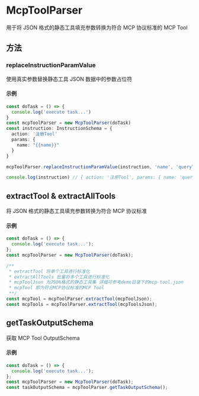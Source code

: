 # McpToolParser

用于将 JSON 格式的静态工具填充参数转换为符合 MCP 协议标准的 MCP Tool

## 方法

### replaceInstructionParamValue

使用真实参数替换静态工具 JSON 数据中的参数占位符

#### 示例

```typescript
const doTask = () => {
  console.log('execute task...')
}
const mcpToolParser = new McpToolParser(doTask)
const instruction: InstructionSchema = {
  action: '注册Tool'
  params: {
    name: "{{name}}"
  }
}

mcpToolParser.replaceInstructionParamValue(instruction, 'name', 'queryTool')

console.log(instruction) // { action: '注册Tool', params: { name: 'queryTool' } }
```

## extractTool & extractAllTools

将 JSON 格式的静态工具填充参数转换为符合 MCP 协议标准

#### 示例

```typescript
const doTask = () => {
  console.log('execute task...');
};
const mcpToolParser = new McpToolParser(doTask);

/**
 * extractTool 将单个工具进行标准化
 * extractAllTools 批量将多个工具进行标准化
 * mcpToolJson 为JSON格式的静态工具集 详细可参考demo目录下的mcp-tool.json
 * mcpTool 即为符合MCP协议标准的MCP Tool
 **/
const mcpTool = mcpToolParser.extractTool(mcpToolJson);
const mcpTools = mcpToolParser.extractTool(mcpToolsJson);
```

## getTaskOutputSchema

获取 MCP Tool OutputSchema

#### 示例

```typescript
const doTask = () => {
  console.log('execute task...');
};
const mcpToolParser = new McpToolParser(doTask);
const taskOutputSchema = mcpToolParser.getTaskOutputSchema();
```

